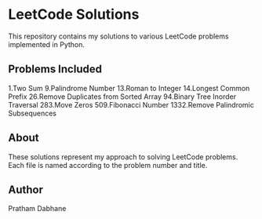 # LeetCode Solutions

This repository contains my solutions to various LeetCode problems implemented in Python.

## Problems Included

1.Two Sum
9.Palindrome Number
13.Roman to Integer
14.Longest Common Prefix
26.Remove Duplicates from Sorted Array
94.Binary Tree Inorder Traversal
283.Move Zeros
509.Fibonacci Number
1332.Remove Palindromic Subsequences

## About

These solutions represent my approach to solving LeetCode problems. Each file is named according to the problem number and title.

## Author

Pratham Dabhane
